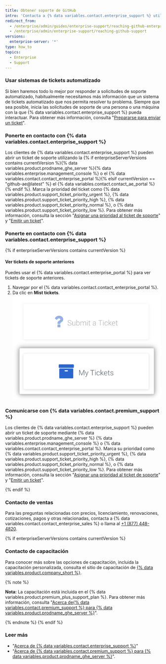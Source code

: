 ```yaml
---
title: Obtener soporte de GitHub
intro: 'Contacta a {% data variables.contact.enterprise_support %} utilizando la {% if enterpriseServerVersions contains currentVersion %}{% data variables.product.prodname_ghe_server %}{% data variables.enterprise.management_console %} o {% endif %} el portal de soporte.'
redirect_from:
  - /enterprise/admin/guides/enterprise-support/reaching-github-enterprise-support/
  - /enterprise/admin/enterprise-support/reaching-github-support
versions:
  enterprise-server: '*'
type: how_to
topics:
  - Enterprise
  - Support
---
```


### Usar sistemas de tickets automatizado

Si bien haremos todo lo mejor por responder a solicitudes de soporte automatizado, habitualmente necesitamos más información que un sistema de tickets automatizado que nos permita resolver tu problema. Siempre que sea posible, inicia las solicitudes de soporte de una persona o una máquina con la que {% data variables.contact.enterprise_support %} pueda interactuar. Para obtener más información, consulta "[Prepararse para enviar un ticket](/enterprise/admin/guides/enterprise-support/preparing-to-submit-a-ticket)".

### Ponerte en contacto con {% data variables.contact.enterprise_support %}

Los clientes de {% data variables.contact.enterprise_support %} pueden abrir un ticket de soporte utilizando la {% if enterpriseServerVersions contains currentVersion %}{% data variables.product.prodname_ghe_server %}{% data variables.enterprise.management_console %} o el {% data variables.contact.contact_enterprise_portal %}{% elsif currentVersion == "github-ae@latest" %} el {% data variables.contact.contact_ae_portal %}{% endif %}. Marca la prioridad del ticket como {% data variables.product.support_ticket_priority_urgent %}, {% data variables.product.support_ticket_priority_high %}, {% data variables.product.support_ticket_priority_normal %}, o {% data variables.product.support_ticket_priority_low %}. Para obtener más información, consulta la sección "[Asignar una prioridad al ticket de soporte](/enterprise/admin/guides/enterprise-support/about-github-enterprise-support#assigning-a-priority-to-a-support-ticket)" y "[Emitir un ticket](/enterprise/admin/guides/enterprise-support/submitting-a-ticket)".

### Ponerte en contacto con {% data variables.contact.enterprise_support %}

{% if enterpriseServerVersions contains currentVersion %}
#### Ver tickets de soporte anteriores

Puedes usar el {% data variables.contact.enterprise_portal %} para ver tickets de soporte anteriores.

1. Navegar por el {% data variables.contact.contact_enterprise_portal %}.
2. Da clic en **Mist tickets**. ![Ver los tickets emitidos anteriormente](/assets/images/enterprise/support/view-past-tickets.png)

### Comunicarse con {% data variables.contact.premium_support %}

Los clientes de {% data variables.contact.enterprise_support %} pueden abrir un ticket de soporte mediante {% data variables.product.prodname_ghe_server %} {% data variables.enterprise.management_console %} o {% data variables.contact.contact_enterprise_portal %}. Marca su prioridad como {% data variables.product.support_ticket_priority_urgent %}, {% data variables.product.support_ticket_priority_high %}, {% data variables.product.support_ticket_priority_normal %}, o {% data variables.product.support_ticket_priority_low %}. Para obtener más información, consulta la sección "[Asignar una prioridad al ticket de soporte](/enterprise/admin/guides/enterprise-support/about-github-premium-support-for-github-enterprise-server#assigning-a-priority-to-a-support-ticket)" y "[Emitir un ticket](/enterprise/admin/guides/enterprise-support/submitting-a-ticket)".

{% endif %}
### Contacto de ventas

Para las preguntas relacionadas con precios, licenciamiento, renovaciones, cotizaciones, pagos y otras relacionadas, contacta a {% data variables.contact.contact_enterprise_sales %} o llama al [+1 (877) 448-4820](tel:+1-877-448-4820).

{% if enterpriseServerVersions contains currentVersion %}
### Contacto de capacitación

Para conocer más sobre las opciones de capacitación, incluida la capacitación personalizada, consulta el sitio de capacitación de [{% data variables.product.company_short %}](https://services.github.com/).

{% note %}

**Nota:** La capacitación está incluida en el {% data variables.product.premium_plus_support_plan %}. Para obtener más información, consulta "[Acerca de{% data variables.contact.premium_support %} para {% data variables.product.prodname_ghe_server %}](/enterprise/admin/guides/enterprise-support/about-github-premium-support-for-github-enterprise-server)".

{% endnote %}
{% endif %}

### Leer más

- "[Acerca de {% data variables.contact.enterprise_support %}](/enterprise/admin/guides/enterprise-support/about-github-enterprise-support)"
- "[Acerca de {% data variables.contact.premium_support %} para {% data variables.product.prodname_ghe_server %}](/enterprise/admin/guides/enterprise-support/about-github-premium-support-for-github-enterprise-server)".

